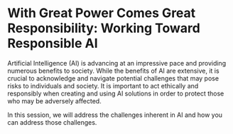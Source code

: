 # With Great Power Comes Great Responsibility: Working Toward Responsible AI

Artificial Intelligence (AI) is advancing at an impressive pace and providing numerous benefits to society. While the benefits of AI are extensive, it is crucial to acknowledge and navigate potential challenges that may pose risks to individuals and society. It is important to act ethically and responsibly when creating and using AI solutions in order to protect those who may be adversely affected.

In this session, we will address the challenges inherent in AI and how you can address those challenges.
